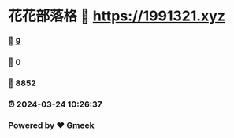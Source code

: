 # 花花部落格 :link: https://1991321.xyz 
### :page_facing_up: [9](https://1991321.xyz/tag.html) 
### :speech_balloon: 0 
### :hibiscus: 8852 
### :alarm_clock: 2024-03-24 10:26:37 
### Powered by :heart: [Gmeek](https://github.com/Meekdai/Gmeek)
